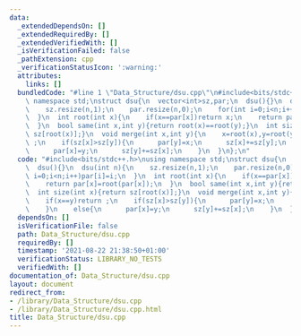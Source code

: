 ```yaml
---
data:
  _extendedDependsOn: []
  _extendedRequiredBy: []
  _extendedVerifiedWith: []
  _isVerificationFailed: false
  _pathExtension: cpp
  _verificationStatusIcon: ':warning:'
  attributes:
    links: []
  bundledCode: "#line 1 \"Data_Structure/dsu.cpp\"\n#include<bits/stdc++.h>\nusing\
    \ namespace std;\nstruct dsu{\n  vector<int>sz,par;\n  dsu(){}\n  dsu(int n){\n\
    \    sz.resize(n,1);\n    par.resize(n,0);\n    for(int i=0;i<n;i++)par[i]=i;\n\
    \  }\n  int root(int x){\n    if(x==par[x])return x;\n    return par[x]=root(par[x]);\n\
    \  }\n  bool same(int x,int y){return root(x)==root(y);}\n  int size(int x){return\
    \ sz[root(x)];}\n  void merge(int x,int y){\n    x=root(x),y=root(y);\n    if(x==y)return\
    \ ;\n    if(sz[x]>sz[y]){\n      par[y]=x;\n      sz[x]+=sz[y];\n    }\n    else{\n\
    \      par[x]=y;\n      sz[y]+=sz[x];\n    }\n  }\n};\n"
  code: "#include<bits/stdc++.h>\nusing namespace std;\nstruct dsu{\n  vector<int>sz,par;\n\
    \  dsu(){}\n  dsu(int n){\n    sz.resize(n,1);\n    par.resize(n,0);\n    for(int\
    \ i=0;i<n;i++)par[i]=i;\n  }\n  int root(int x){\n    if(x==par[x])return x;\n\
    \    return par[x]=root(par[x]);\n  }\n  bool same(int x,int y){return root(x)==root(y);}\n\
    \  int size(int x){return sz[root(x)];}\n  void merge(int x,int y){\n    x=root(x),y=root(y);\n\
    \    if(x==y)return ;\n    if(sz[x]>sz[y]){\n      par[y]=x;\n      sz[x]+=sz[y];\n\
    \    }\n    else{\n      par[x]=y;\n      sz[y]+=sz[x];\n    }\n  }\n};"
  dependsOn: []
  isVerificationFile: false
  path: Data_Structure/dsu.cpp
  requiredBy: []
  timestamp: '2021-08-22 21:38:50+01:00'
  verificationStatus: LIBRARY_NO_TESTS
  verifiedWith: []
documentation_of: Data_Structure/dsu.cpp
layout: document
redirect_from:
- /library/Data_Structure/dsu.cpp
- /library/Data_Structure/dsu.cpp.html
title: Data_Structure/dsu.cpp
---
```

